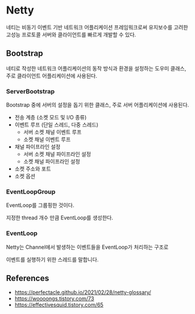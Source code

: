 # Netty

네티는 비동기 이벤트 기반 네트워크 어플리케이션 프레임워크로써 유지보수를 고려한 고성능 프로토콜 서버와 클라이언트를 빠르게 개발할 수 있다.

## Bootstrap

네티로 작성한 네트워크 어플리케이션의 동작 방식과 환경을 설정하는 도우미 클래스, 주로 클라이언트 어플리케이션에 사용된다.

### ServerBootstrap

Bootstrap 중에 서버의 설정을 돕기 위한 클래스, 주로 서버 어플리케이션에 사용된다.

- 전송 계층 (소켓 모드 및 I/O 종류)
- 이벤트 루프 (단일 스레드, 다중 스레드)
    - 서버 소켓 채널 이벤트 루프
    - 소켓 채널 이벤트 루프
- 채널 파이프라인 설정
    - 서버 소켓 채널 파이프라인 설정
    - 소켓 채널 파이프라인 설정
- 소켓 주소와 포트
- 소켓 옵션

### EventLoopGroup

EventLoop를 그룹핑한 것이다.

지정한 thread 개수 만큼 EventLoop를 생성한다.


### EventLoop

Netty는 Channel에서 발생하는 이벤트들을 EventLoop가 처리하는 구조로

이벤트를 실행하기 위한 스레드를 말합니다.



## References

- https://perfectacle.github.io/2021/02/28/netty-glossary/
- https://woooongs.tistory.com/73
- https://effectivesquid.tistory.com/65